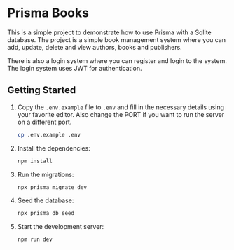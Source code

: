 # Prisma Books

This is a simple project to demonstrate how to use Prisma with a Sqlite database. The project is a simple book management system where you can add, update, delete and view authors, books and publishers.

There is also a login system where you can register and login to the system. The login system uses JWT for authentication.

## Getting Started

1. Copy the `.env.example` file to `.env` and fill in the necessary details using your favorite editor. Also change the PORT if you want to run the server on a different port.

    ```bash
    cp .env.example .env
    ```

2. Install the dependencies:

    ```bash
    npm install
    ```

3. Run the migrations:

    ```bash
    npx prisma migrate dev
    ```

4. Seed the database:

    ```bash
    npx prisma db seed
    ```

5. Start the development server:

    ```bash
    npm run dev
    ```
